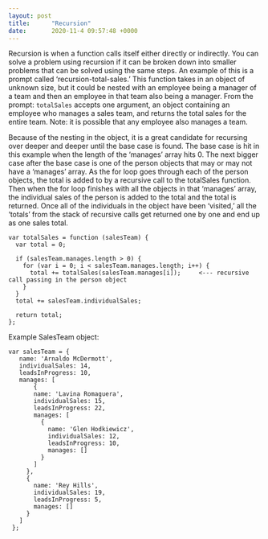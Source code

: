 ```yaml
---
layout: post
title:      "Recursion"
date:       2020-11-4 09:57:48 +0000
---
```


Recursion is when a function calls itself either directly or indirectly. You can solve a problem using recursion if it can be broken down into smaller problems that can be solved using the same steps. An example of this is a prompt called ‘recursion-total-sales.’ This function takes in an object of unknown size, but it could be nested with an employee being a manager of a team and then an employee in that team also being a manager. From the prompt:  `totalSales` accepts one argument, an object containing an employee who manages a sales team, and returns the total sales for the entire team. Note: it is possible that any employee also manages a team.

Because of the nesting in the object, it is a great candidate for recursing over deeper and deeper until the base case is found. The base case is hit in this example when the length of the ‘manages’ array hits 0. The next bigger case after the base case is one of the person objects that may or may not have a ‘manages’ array. As the for loop goes through each of the person objects, the total is added to by a recursive call to the totalSales function. Then when the for loop finishes with all the objects in that ‘manages’ array, the individual sales of the person is added to the total and the total is returned. Once all of the individuals in the object have been ‘visited,’ all the ‘totals’ from the stack of recursive calls get returned one by one and end up as one sales total.

```
var totalSales = function (salesTeam) {
  var total = 0;

  if (salesTeam.manages.length > 0) {
    for (var i = 0; i < salesTeam.manages.length; i++) {
      total += totalSales(salesTeam.manages[i]);     <--- recursive call passing in the person object
    }
  }
  total += salesTeam.individualSales;

  return total;
};
```

Example SalesTeam object:
```
var salesTeam = {
   name: 'Arnaldo McDermott',
   individualSales: 14,
   leadsInProgress: 10,
   manages: [
       {
       name: 'Lavina Romaguera',
       individualSales: 15,
       leadsInProgress: 22,
       manages: [
         {
           name: 'Glen Hodkiewicz',
           individualSales: 12,
           leadsInProgress: 10,
           manages: []
         }
       ]
     },
     {
       name: 'Rey Hills',
       individualSales: 19,
       leadsInProgress: 5,
       manages: []
     }
   ]
 };
```
